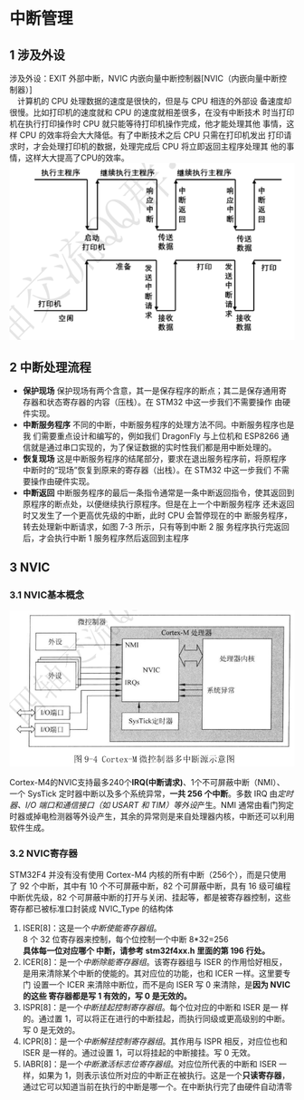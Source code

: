 # 中断管理
## 1 涉及外设
涉及外设：EXIT 外部中断，NVIC 内嵌向量中断控制器[NVIC（内嵌向量中断控制器）]  
&emsp;计算机的 CPU 处理数据的速度是很快的，但是与 CPU 相连的外部设
备速度却很慢。比如打印机的速度就和 CPU 的速度就相差很多，在没有中断技术 时当打印机在执行打印操作时 CPU 就只能等待打印机操作完成，他才能处理其他 事情，这样 CPU 的效率将会大大降低。有了中断技术之后 CPU 只需在打印机发出 打印请求时，才会处理打印机的数据，处理完成后 CPU 将立即返回主程序处理其 他的事情，这样大大提高了CPU的效率。
<img src = 'picture\6.1.PNG'>  

## 2 中断处理流程
* **保护现场**
保护现场有两个含意，其一是保存程序的断点；其二是保存通用寄 存器和状态寄存器的内容（压栈）。在 STM32 中这一步我们不需要操作 由硬件实现。
* **中断服务程序**
不同的中断，中断服务程序的处理方法不同。中断服务程序也是我 们需要重点设计和编写的，例如我们 DragonFly 与上位机和 ESP8266 通 信就是通过串口实现的，为了保证数据的实时性我们都是用中断处理的。
* **恢复现场** 这是中断服务程序的结尾部分，要求在退出服务程序前，将原程序
中断时的“现场”恢复到原来的寄存器（出栈）。在 STM32 中这一步我们 不需要操作由硬件实现。
 * **中断返回**
中断服务程序的最后一条指令通常是一条中断返回指令，使其返回到原程序的断点处，以便继续执行原程序。但是在上一个中断服务程序 还未返回时又发生了一个更高优先级的中断，此时 CPU 会暂停现在的中 断服务程序，转去处理新中断请求，如图 7-3 所示，只有等到中断 2 服 务程序执行完返回后，才会执行中断 1 服务程序然后返回到主程序

## 3 NVIC
### 3.1 NVIC基本概念
<img src = 'picture\6.2.PNG'>  

Cortex-M4的NVIC支持最多240个**IRQ(中断请求)**、1个不可屏蔽中断（NMI）、
一个 SysTick 定时器中断以及多个系统异常，**一共 256 个中断**。多数 IRQ 由*定时 器、I/O 端口和通信接口（如 USART 和 TIM）等外设*产生。NMI 通常由看门狗定 时器或掉电检测器等外设产生，其余的异常则是来自处理器内核，中断还可以利用软件生成。

### 3.2 NVIC寄存器

STM32F4 并没有没有使用 Cortex-M4 内核的所有中断（256个），而是只使用 了 92 个中断，其中有 10 个不可屏蔽中断，82 个可屏蔽中断，具有 16 级可编程 中断优先级，82 个可屏蔽中断的打开与关闭、挂起等，都是被寄存器控制，这些 寄存都已被标准口封装成 NVIC_Type 的结构体  
1. ISER[8]：这是一个*中断使能寄存器组*。  
8 个 32 位寄存器来控制，每个位控制一个中断 8*32=256  
**具体每一位对应哪个 中断，请参考 stm32f4xx.h 里面的第 196 行处。**
2. ICER[8]：是一个*中断除能寄存器组*。该寄存器组与 ISER 的作用恰好相反， 是用来清除某个中断的使能的。其对应位的功能，也和 ICER 一样。这里要专门 设置一个 ICER 来清除中断位，而不是向 ISER 写 0 来清除，是**因为 NVIC 的这些 寄存器都是写 1 有效的，写 0 是无效的。**
0. ISPR[8]：是一个*中断挂起控制寄存器组*。每个位对应的中断和 ISER 是一
样的。通过置 1，可以将正在进行的中断挂起，而执行同级或更高级别的中断。 写 0 是无效的。
0. ICPR[8]：是一个*中断解挂控制寄存器组*。其作用与 ISPR 相反，对应位也和
ISER 是一样的。通过设置 1，可以将挂起的中断接挂。写 0 无效。
0. IABR[8]：是一个*中断激活标志位寄存器组*。对应位所代表的中断和 ISER
一样，如果为 1，则表示该位所对应的中断正在被执行。这是一个**只读寄存器**， 通过它可以知道当前在执行的中断是哪一个。在中断执行完了由硬件自动清零